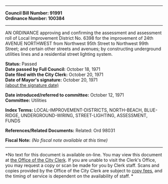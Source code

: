 * * * * *  
  
**Council Bill Number: [](#h0)[](#h2)91991**   
**Ordinance Number: 100384**  
  
* * * * *  
  
AN ORDINANCE approving and confirming the assessment and assessment roll of Local Improvement District No. 6398 for the improvement of 24th AVENUE NORTHWEST from Northwest 95th Street to Northwest 99th Street; and certain other streets and avenues; by constructing underground utilities lines and a residential street lighting system.  
  
**Status:** Passed   
**Date passed by Full Council:** October 18, 1971   
**Date filed with the City Clerk:** October 20, 1971   
**Date of Mayor's signature:** October 20, 1971   
[(about the signature date)](/~public/approvaldate.htm)   
  
  
**Date introduced/referred to committee:** October 12, 1971   
**Committee:** Utilities   
  
**Index Terms:** LOCAL-IMPROVEMENT-DISTRICTS, NORTH-BEACH, BLUE-RIDGE, UNDERGROUND-WIRING, STREET-LIGHTING, ASSESSMENT, FUNDS  
  
**References/Related Documents:** Related: Ord 98031  
  
**Fiscal Note:** *(No fiscal note available at this time)*  
  
* * * * *  
  
*No text for this document is available on-line. You may view this document at [the Office of the City Clerk](http://www.seattle.gov/leg/clerk/contactUs.htm). If you are unable to visit the Clerk's Office, you may request a copy or scan be made for you by Clerk staff. Scans and copies provided by the Office of the City Clerk are subject to [copy fees](http://clerk.seattle.gov/~public/clerkfees.htm), and the timing of service is dependent on the availability of staff. *  
  
  
